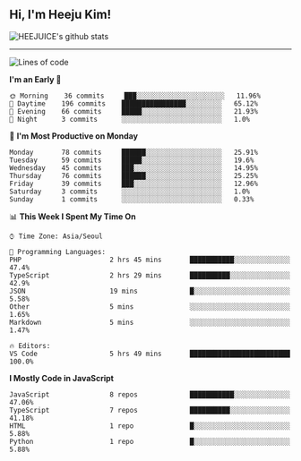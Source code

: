 ## Hi, I'm Heeju Kim!

![HEEJUICE's github stats](https://github-readme-stats.vercel.app/api?username=HEEJUICE&show_icons=true)

---
<!--START_SECTION:waka-->
![Lines of code](https://img.shields.io/badge/From%20Hello%20World%20I%27ve%20Written-0%20lines%20of%20code-blue)

**I'm an Early 🐤** 

```text
🌞 Morning    36 commits     ███░░░░░░░░░░░░░░░░░░░░░░   11.96% 
🌆 Daytime    196 commits    ████████████████░░░░░░░░░   65.12% 
🌃 Evening    66 commits     █████░░░░░░░░░░░░░░░░░░░░   21.93% 
🌙 Night      3 commits      ░░░░░░░░░░░░░░░░░░░░░░░░░   1.0%

```
📅 **I'm Most Productive on Monday** 

```text
Monday       78 commits     ██████░░░░░░░░░░░░░░░░░░░   25.91% 
Tuesday      59 commits     █████░░░░░░░░░░░░░░░░░░░░   19.6% 
Wednesday    45 commits     ███░░░░░░░░░░░░░░░░░░░░░░   14.95% 
Thursday     76 commits     ██████░░░░░░░░░░░░░░░░░░░   25.25% 
Friday       39 commits     ███░░░░░░░░░░░░░░░░░░░░░░   12.96% 
Saturday     3 commits      ░░░░░░░░░░░░░░░░░░░░░░░░░   1.0% 
Sunday       1 commits      ░░░░░░░░░░░░░░░░░░░░░░░░░   0.33%

```


📊 **This Week I Spent My Time On** 

```text
⌚︎ Time Zone: Asia/Seoul

💬 Programming Languages: 
PHP                      2 hrs 45 mins       ███████████░░░░░░░░░░░░░░   47.4% 
TypeScript               2 hrs 29 mins       ██████████░░░░░░░░░░░░░░░   42.9% 
JSON                     19 mins             █░░░░░░░░░░░░░░░░░░░░░░░░   5.58% 
Other                    5 mins              ░░░░░░░░░░░░░░░░░░░░░░░░░   1.65% 
Markdown                 5 mins              ░░░░░░░░░░░░░░░░░░░░░░░░░   1.47%

🔥 Editors: 
VS Code                  5 hrs 49 mins       █████████████████████████   100.0%

```

**I Mostly Code in JavaScript** 

```text
JavaScript               8 repos             ███████████░░░░░░░░░░░░░░   47.06% 
TypeScript               7 repos             ██████████░░░░░░░░░░░░░░░   41.18% 
HTML                     1 repo              █░░░░░░░░░░░░░░░░░░░░░░░░   5.88% 
Python                   1 repo              █░░░░░░░░░░░░░░░░░░░░░░░░   5.88%

```



<!--END_SECTION:waka-->

